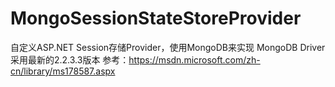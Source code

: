 # MongoSessionStateStoreProvider
自定义ASP.NET Session存储Provider，使用MongoDB来实现
MongoDB Driver采用最新的2.2.3.3版本
参考：https://msdn.microsoft.com/zh-cn/library/ms178587.aspx

